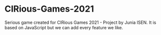 # CIRious-Games-2021
Serious game created for CIRious Games 2021 - Project by Junia ISEN.
It is based on JavaScript but we can add every feature we like.